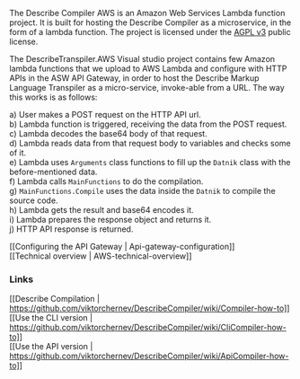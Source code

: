 The Describe Compiler AWS is an Amazon Web Services Lambda function project. It is built for hosting the Describe Compiler as a microservice, in the form of a lambda function. The project is licensed under the [AGPL v3](https://www.gnu.org/licenses/agpl-3.0) public license.

The DescribeTranspiler.AWS Visual studio project contains few Amazon lambda functions that we upload to AWS Lambda and configure with HTTP APIs in the ASW API Gateway, in order to host the Describe Markup Language Transpiler as a micro-service, invoke-able from a URL. The way this works is as follows:  
	
a) User makes a POST request on the HTTP API url.  
b) Lambda function is triggered, receiving the data from the POST request.  
c) Lambda decodes the base64 body of that request.  
d) Lambda reads data from that request body to variables and checks some of it.  
e) Lambda uses `Arguments` class functions to fill up the `Datnik` class with the before-mentioned data.  
f) Lambda calls `MainFunctions` to do the compilation.  
g) `MainFunctions.Compile` uses the data inside the `Datnik` to compile the source code.  
h) Lambda gets the result and base64 encodes it.  
i) Lambda prepares the response object and returns it.  
j) HTTP API response is returned.  

[[Configuring the API Gateway | Api-gateway-configuration]]  
[[Technical overview | AWS-technical-overview]]  

### Links
[[Describe Compilation | https://github.com/viktorchernev/DescribeCompiler/wiki/Compiler-how-to]]  
[[Use the CLI version | https://github.com/viktorchernev/DescribeCompiler/wiki/CliCompiler-how-to]]  
[[Use the API version | https://github.com/viktorchernev/DescribeCompiler/wiki/ApiCompiler-how-to]]  
